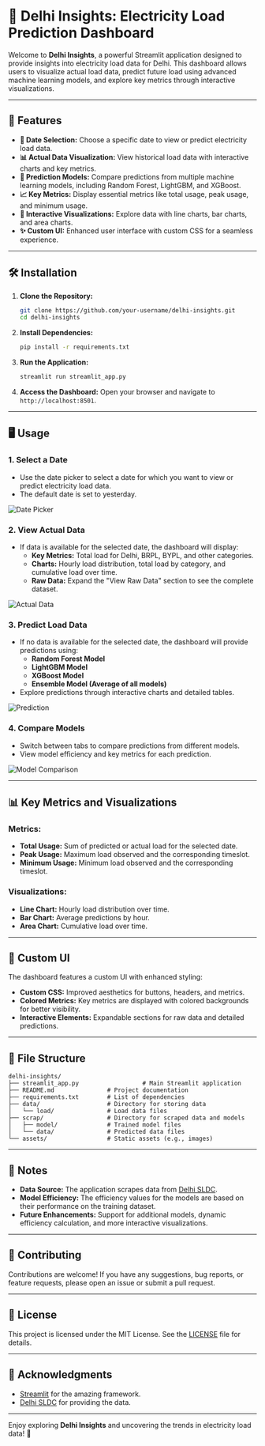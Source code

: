 # 🌆 Delhi Insights: Electricity Load Prediction Dashboard

Welcome to **Delhi Insights**, a powerful Streamlit application designed to provide insights into electricity load data for Delhi. This dashboard allows users to visualize actual load data, predict future load using advanced machine learning models, and explore key metrics through interactive visualizations.

---

## 🚀 Features

- **📅 Date Selection:** Choose a specific date to view or predict electricity load data.
- **📊 Actual Data Visualization:** View historical load data with interactive charts and key metrics.
- **🤖 Prediction Models:** Compare predictions from multiple machine learning models, including Random Forest, LightGBM, and XGBoost.
- **📈 Key Metrics:** Display essential metrics like total usage, peak usage, and minimum usage.
- **🎨 Interactive Visualizations:** Explore data with line charts, bar charts, and area charts.
- **✨ Custom UI:** Enhanced user interface with custom CSS for a seamless experience.

---

## 🛠️ Installation

1. **Clone the Repository:**
   ```bash
   git clone https://github.com/your-username/delhi-insights.git
   cd delhi-insights
   ```

2. **Install Dependencies:**
   ```bash
   pip install -r requirements.txt
   ```

3. **Run the Application:**
   ```bash
   streamlit run streamlit_app.py
   ```

4. **Access the Dashboard:**
   Open your browser and navigate to `http://localhost:8501`.

---

## 🖥️ Usage

### 1. **Select a Date**
   - Use the date picker to select a date for which you want to view or predict electricity load data.
   - The default date is set to yesterday.

   ![Date Picker](https://via.placeholder.com/600x200.png?text=Date+Picker+UI)

### 2. **View Actual Data**
   - If data is available for the selected date, the dashboard will display:
     - **Key Metrics:** Total load for Delhi, BRPL, BYPL, and other categories.
     - **Charts:** Hourly load distribution, total load by category, and cumulative load over time.
     - **Raw Data:** Expand the "View Raw Data" section to see the complete dataset.

   ![Actual Data](https://via.placeholder.com/600x200.png?text=Actual+Data+UI)

### 3. **Predict Load Data**
   - If no data is available for the selected date, the dashboard will provide predictions using:
     - **Random Forest Model**
     - **LightGBM Model**
     - **XGBoost Model**
     - **Ensemble Model (Average of all models)**
   - Explore predictions through interactive charts and detailed tables.

   ![Prediction](https://via.placeholder.com/600x200.png?text=Prediction+UI)

### 4. **Compare Models**
   - Switch between tabs to compare predictions from different models.
   - View model efficiency and key metrics for each prediction.

   ![Model Comparison](https://via.placeholder.com/600x200.png?text=Model+Comparison+UI)

---

## 📊 Key Metrics and Visualizations

### Metrics:
- **Total Usage:** Sum of predicted or actual load for the selected date.
- **Peak Usage:** Maximum load observed and the corresponding timeslot.
- **Minimum Usage:** Minimum load observed and the corresponding timeslot.

### Visualizations:
- **Line Chart:** Hourly load distribution over time.
- **Bar Chart:** Average predictions by hour.
- **Area Chart:** Cumulative load over time.

---

## 🎨 Custom UI

The dashboard features a custom UI with enhanced styling:
- **Custom CSS:** Improved aesthetics for buttons, headers, and metrics.
- **Colored Metrics:** Key metrics are displayed with colored backgrounds for better visibility.
- **Interactive Elements:** Expandable sections for raw data and detailed predictions.

---

## 📂 File Structure

```
delhi-insights/
├── streamlit_app.py                  # Main Streamlit application
├── README.md               # Project documentation
├── requirements.txt        # List of dependencies
├── data/                   # Directory for storing data
│   └── load/               # Load data files
├── scrap/                  # Directory for scraped data and models
│   ├── model/              # Trained model files
│   └── data/               # Predicted data files
└── assets/                 # Static assets (e.g., images)
```

---

## 📝 Notes

- **Data Source:** The application scrapes data from [Delhi SLDC](http://www.delhisldc.org/Loaddata.aspx?mode=).
- **Model Efficiency:** The efficiency values for the models are based on their performance on the training dataset.
- **Future Enhancements:** Support for additional models, dynamic efficiency calculation, and more interactive visualizations.

---

## 🤝 Contributing

Contributions are welcome! If you have any suggestions, bug reports, or feature requests, please open an issue or submit a pull request.

---

## 📜 License

This project is licensed under the MIT License. See the [LICENSE](LICENSE) file for details.

---

## 🙏 Acknowledgments

- [Streamlit](https://streamlit.io/) for the amazing framework.
- [Delhi SLDC](http://www.delhisldc.org/) for providing the data.

---

Enjoy exploring **Delhi Insights** and uncovering the trends in electricity load data! 🌟